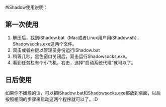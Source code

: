 #iShadow使用说明：

第一次使用
--
1. 解压后，找到iShadow.bat（Mac或者Linux用户用iShadow.sh），Shadowsocks.exe这两个文件。
2. 双击或者右键以管理员身份运行iShadow.bat
3. 稍等几秒，黑色窗口关闭后，双击运行Shadowsocks.exe。
4. 看到任务栏有个小飞机，右击，选择“启动系统代理”就可以了。

日后使用
--
如果你不嫌烦的话，可以把iShadow.bat和Shadowsocks.exe都放到桌面，以后按照相同的步骤来启动这两个程序就可以了。:D